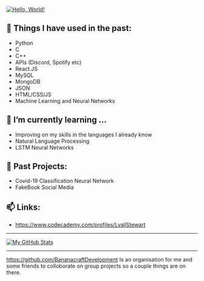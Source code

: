 [![Hello, World!](https://camo.githubusercontent.com/b40aa6e0a49e00065a11b3773f9f4d7098be2fed4da538a0a32abb74992a7869/68747470733a2f2f726973686176616e616e642e6769746875622e696f2f7374617469632f696d616765732f6772656574696e67732e676966)]()


## 💬 Things I have used in the past:
  - Python
  - C
  - C++
  - APIs (Discord, Spotify etc)
  - React.JS
  - MySQL
  - MongoDB
  - JSON
  - HTML/CSS/JS
  - Machine Learning and Neural Networks

## 🌱 I’m currently learning ...
  - Improving on my skills in the languages I already know
  - Natural Language Processing
  - LSTM Neural Networks

## 📓 Past Projects:
  - Covid-19 Classification Neural Network
  - FakeBook Social Media

## 📫 Links:
  - https://www.codecademy.com/profiles/LyallStewart
 
---
 
 [![My GitHub Stats](https://github-readme-stats.vercel.app/api/?username=lyallstewart&count_private=true&theme=tokyonight&showicons=true)]()
 
---

https://github.com/BananacraftDevelopment Is an organisation for me and some friends to colloborate on group projects so a couple things are on there.
